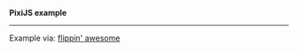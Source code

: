 **PixiJS example**
_______


Example via: [flippin' awesome](http://http://flippinawesome.org/2013/11/04/building-a-parallax-scrolling-game-with-pixi-js/)